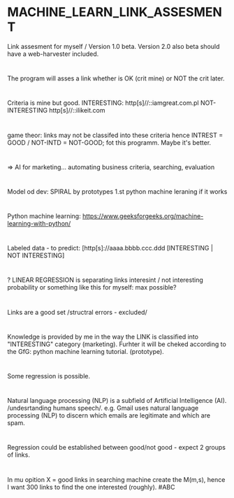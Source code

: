 # MACHINE_LEARN_LINK_ASSESMENT
Link assesment for myself / Version 1.0 beta.
Version 2.0 also beta should have a web-harvester included.
#
The program will asses a link whether is OK (crit mine) or NOT
the crit later.
#
Criteria is mine but good.
INTERESTING: http[s]//::iamgreat.com.pl
NOT-INTERESTING http[s]//::ilikeit.com
#
game theor: links may not be classifed into these criteria hence INTREST = GOOD / NOT-INTD = NOT-GOOD; fot this programm. Maybe it's better.
#
=> AI for marketing... automating business criteria, searching, evaluation
#
Model od dev: SPIRAL by prototypes
1.st python machine leraning if it works
#
#
Python machine learning:
https://www.geeksforgeeks.org/machine-learning-with-python/
#
Labeled data - to predict:
[http[s]://aaaa.bbbb.ccc.ddd [INTERESTING | NOT INTERESTING]
#

? LINEAR REGRESSION is separating links interesint / not interesting
probability or something like this for myself: max possible?

#
Links are a good set /structral errors - excluded/
#
Knowledge is provided by me in the way the LINK is classified into "INTERESTING" category (marketing).
Furhter it will be cheked according to the GfG: python machine learning tutorial. (prototype).
#
Some regression is possible.
#
Natural language processing (NLP) is a subfield of Artificial Intelligence (AI). /undesrtanding humans speech/.
e.g. Gmail uses natural language processing (NLP) to discern which emails are legitimate and which are spam.
#
Regression could be established between good/not good - expect 2 groups of links.
#
In mu opition X = good links in searching machine create the M(m,s), hence I want 300 links to find the one interested (roughly).
#ABC
